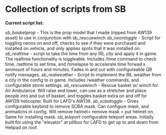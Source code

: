 # Collection of scripts from SB

**Current script list:** 

*sb_basketprop* - This is the prop model that I made (ripped from AW139 asset) to use in conjunction with sb_rescuewinch
*sb_neontoggle* - Script for toggling neons on and off, checks to see if they were purchased and installed on vehicle, and only applies spots that it was installed on. 
*sb_realtime* - script to take the time from any IRL city and apply it in game. The realtime functionality is toggleable. Includes /time command to check time, /settime to set time, and /timelapse to accelerate time forwad x ammount of hours and minutes. Fades in and out with configureable QB notify messages. 
*sb_realweather* - Script to implement the IRL weather from a city in the config to in game. Includes /weather commands, and configurable storm settings. 
*sb_rescuewinch* - Rescue basket w/ winch for Air Ambulance. Will raise and lower, can use as a stretcher and place people into and out of basket, and toggles basket extra on and off for AW139 helicopter. Built for LAFD's AW139. 
*sb_scbatoggle* - Gives configurable keybind to remove SCBA mask. Can configure mask, and animations in config. Will remove helmet> remove mask > put helmet on. Same for installing mask. 
*sb_teleport* configurable teleport areas. Initially built for using the "elevator" at pillbox for LAFD to get up to and down from Helipad on roof. 